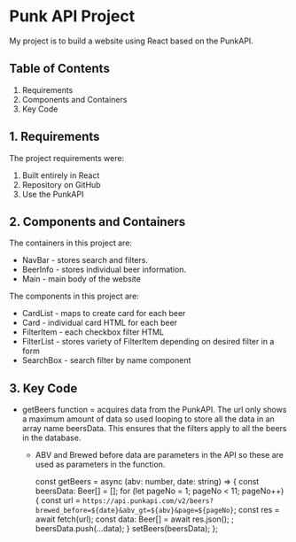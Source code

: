 # Punk API Project

My project is to build a website using React based on the PunkAPI.

## Table of Contents

1. Requirements
2. Components and Containers
3. Key Code

## 1. Requirements

The project requirements were:
  1. Built entirely in React
  2. Repository on GitHub
  3. Use the PunkAPI

## 2. Components and Containers

The containers in this project are:
* NavBar - stores search and filters. 
* BeerInfo - stores individual beer information.
* Main - main body of the website

The components in this project are:
* CardList - maps to create card for each beer
* Card - individual card HTML for each beer
* FilterItem - each checkbox filter HTML
* FilterList - stores variety of FilterItem depending on desired filter in a form
* SearchBox - search filter by name component

## 3. Key Code 

* getBeers function = acquires data from the PunkAPI. The url only shows a maximum amount of data so used looping to store all the data in an array name beersData. This ensures that the filters apply to all the beers in the database.

  * ABV and Brewed before data are parameters in the API so these are used as parameters in the function.
  
    const getBeers = async (abv: number, date: string) => {
        const beersData: Beer[] = [];
        for (let pageNo = 1; pageNo < 11; pageNo++) {
            const url = `https://api.punkapi.com/v2/beers?brewed_before=${date}&abv_gt=${abv}&page=${pageNo}`;
            const res = await fetch(url);
            const data: Beer[] = await res.json();
            ; beersData.push(...data);
        }
        setBeers(beersData);
    };




